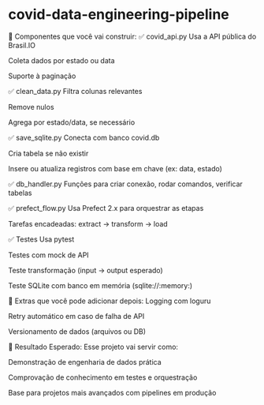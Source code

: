 # covid-data-engineering-pipeline

🧩 Componentes que você vai construir:
✅ covid_api.py
Usa a API pública do Brasil.IO

Coleta dados por estado ou data

Suporte à paginação

✅ clean_data.py
Filtra colunas relevantes

Remove nulos

Agrega por estado/data, se necessário

✅ save_sqlite.py
Conecta com banco covid.db

Cria tabela se não existir

Insere ou atualiza registros com base em chave (ex: data, estado)

✅ db_handler.py
Funções para criar conexão, rodar comandos, verificar tabelas

✅ prefect_flow.py
Usa Prefect 2.x para orquestrar as etapas

Tarefas encadeadas: extract → transform → load

✅ Testes
Usa pytest

Testes com mock de API

Teste transformação (input → output esperado)

Teste SQLite com banco em memória (sqlite://:memory:)

🧪 Extras que você pode adicionar depois:
Logging com loguru

Retry automático em caso de falha de API

Versionamento de dados (arquivos ou DB)

🎯 Resultado Esperado:
Esse projeto vai servir como:

Demonstração de engenharia de dados prática

Comprovação de conhecimento em testes e orquestração

Base para projetos mais avançados com pipelines em produção

